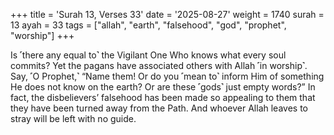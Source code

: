 +++
title = 'Surah 13, Verses 33'
date = '2025-08-27'
weight = 1740
surah = 13
ayah = 33
tags = ["allah", "earth", "falsehood", "god", "prophet", "worship"]
+++

Is ˹there any equal to˺ the Vigilant One Who knows what every soul commits? Yet the pagans have associated others with Allah ˹in worship˺. Say, ˹O Prophet,˺ “Name them! Or do you ˹mean to˺ inform Him of something He does not know on the earth? Or are these ˹gods˺ just empty words?” In fact, the disbelievers’ falsehood has been made so appealing to them that they have been turned away from the Path. And whoever Allah leaves to stray will be left with no guide.